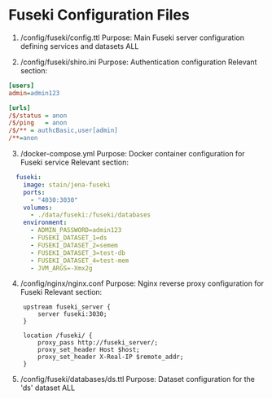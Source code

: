 # Fuseki Configuration Files

1. /config/fuseki/config.ttl
Purpose: Main Fuseki server configuration defining services and datasets
ALL

2. /config/fuseki/shiro.ini
Purpose: Authentication configuration
Relevant section:
```ini
[users]
admin=admin123

[urls]
/$/status = anon
/$/ping   = anon
/$/** = authcBasic,user[admin]
/**=anon
```

3. /docker-compose.yml
Purpose: Docker container configuration for Fuseki service
Relevant section:
```yaml
  fuseki:
    image: stain/jena-fuseki
    ports:
      - "4030:3030"
    volumes:
      - ./data/fuseki:/fuseki/databases
    environment:
      - ADMIN_PASSWORD=admin123
      - FUSEKI_DATASET_1=ds
      - FUSEKI_DATASET_2=semem
      - FUSEKI_DATASET_3=test-db
      - FUSEKI_DATASET_4=test-mem
      - JVM_ARGS=-Xmx2g
```

4. /config/nginx/nginx.conf
Purpose: Nginx reverse proxy configuration for Fuseki
Relevant section:
```nginx
    upstream fuseki_server {
        server fuseki:3030;
    }

    location /fuseki/ {
        proxy_pass http://fuseki_server/;
        proxy_set_header Host $host;
        proxy_set_header X-Real-IP $remote_addr;
    }
```

5. /config/fuseki/databases/ds.ttl
Purpose: Dataset configuration for the 'ds' dataset
ALL
